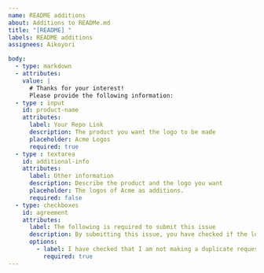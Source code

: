 ```yaml
---
name: README additions
about: Additions to READMe.md
title: "[README] "
labels: README additions
assignees: Aikoyori

body:
  - type: markdown
  - attributes:
    value: |
      # Thanks for your interest!
      Please provide the following information:
  - type : input
    id: product-name
    attributes:
      label: Your Repo Link
      description: The product you want the logo to be made
      placeholder: Acme Logos
      required: true
  - type : textarea
    id: additional-info
    attributes:
      label: Other information
      description: Describe the product and the logo you want
      placeholder: The logos of Acme as additions.
      required: false
  - type: checkboxes
    id: agreement
    attributes:
      label: The following is required to submit this issue
      description: By submitting this issue, you have checked if the logo is already available or already requested.
      options:
        - label: I have checked that I am not making a duplicate request
          required: true
---
```



